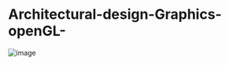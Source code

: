 # Architectural-design-Graphics-openGL-



![image](https://github.com/ben-on/3D-model-of-J.Kennedy-Library/assets/91593613/96611e18-fc68-4463-8523-763cf91729c7)
